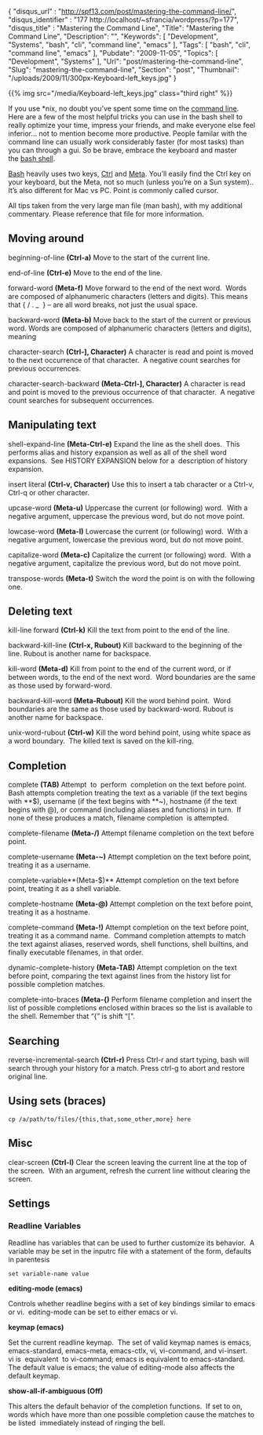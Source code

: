 {
	"disqus_url" : "http://spf13.com/post/mastering-the-command-line/",
	"disqus_identifier" : "177 http://localhost/~sfrancia/wordpress/?p=177",
	"disqus_title" : "Mastering the Command Line",
	"Title": "Mastering the Command Line",
	"Description": "",
	"Keywords": [
		"Development",
		"Systems",
		"bash",
		"cli",
		"command line",
		"emacs"
	],
	"Tags": [
		"bash",
		"cli",
		"command line",
		"emacs"
	],
	"Pubdate": "2009-11-05",
	"Topics": [
		"Development",
		"Systems"
	],
	"Url": "post/mastering-the-command-line",
	"Slug": "mastering-the-command-line",
	"Section": "post",
	"Thumbnail": "/uploads/2009/11/300px-Keyboard-left_keys.jpg"
}

{{% img src="/media/Keyboard-left_keys.jpg" class="third right" %}}

If you use *nix, no doubt you’ve spent some time on the [command
line](http://en.wikipedia.org/wiki/Command-line_interface "Command-line interface").
Here are a few of the most helpful tricks you can use in the bash shell
to really optimize your time, impress your friends, and make everyone
else feel inferior… not to mention become more productive. People
familar with the command line can usually work considerably faster (for
most tasks) than you can through a gui. So be brave, embrace the
keyboard and master the [bash
shell](http://tiswww.case.edu/php/chet/bash/bashtop.html "Bash").

[Bash](http://tiswww.case.edu/php/chet/bash/bashtop.html "Bash") heavily
uses two
keys, [Ctrl](http://en.wikipedia.org/wiki/Control_key "Control key")
and [Meta](http://en.wikipedia.org/wiki/Meta_key). You’ll easily find
the Ctrl key on your keyboard, but the Meta, not so much (unless you’re
on a Sun system).. It’s also different for Mac vs PC. Point is commonly
called cursor.

All tips taken from the very large man file (man bash), with my
additional commentary. Please reference that file for more information.

Moving around
-------------

beginning-of-line **(Ctrl-a)**
 Move to the start of the current line.

end-of-line **(Ctrl-e)**
 Move to the end of the line.

forward-word **(Meta-f)**
 Move forward to the end of the next word.  Words are composed of
alphanumeric characters (letters and digits).
 This means that { / . _  } – are all word breaks, not just the usual
space.

backward-word **(Meta-b)**
 Move back to the start of the current or previous word. Words are
composed of alphanumeric characters (letters and digits), meaning

character-search **(Ctrl-], Character)**
 A character is read and point is moved to the next occurrence of that
character.  A negative count searches for previous occurrences.

character-search-backward **(Meta-Ctrl-], Character)**
 A character is read and point is moved to the previous occurrence of
that character.  A negative count searches for subsequent occurrences.

Manipulating text
-----------------

shell-expand-line **(Meta-Ctrl-e)**
 Expand the line as the shell does.  This performs alias and history
expansion as well as all of the shell word expansions.  See HISTORY
EXPANSION below for a  description of history expansion.

insert literal **(Ctrl-v, Character)**
 Use this to insert a tab character or a Ctrl-v, Ctrl-q or other
character.

upcase-word **(Meta-u)**
 Uppercase the current (or following) word.  With a negative argument,
uppercase the previous word, but do not move point.

lowcase-word **(Meta-l)**
 Lowercase the current (or following) word.  With a negative argument,
lowercase the previous word, but do not move point.

capitalize-word **(Meta-c)**
 Capitalize the current (or following) word.  With a negative argument,
capitalize the previous word, but do not move point.

transpose-words **(Meta-t)**
 Switch the word the point is on with the following one.

Deleting text
-------------

kill-line forward **(Ctrl-k)**
 Kill the text from point to the end of the line.

backward-kill-line **(Ctrl-x, Rubout)**
 Kill backward to the beginning of the line. Rubout is another name for
backspace.

kill-word **(Meta-d)**
 Kill from point to the end of the current word, or if between words, to
the end of the next word.  Word boundaries are the same as those used by
forward-word.

backward-kill-word **(Meta-Rubout)**
 Kill the word behind point.  Word boundaries are the same as those used
by backward-word. Rubout is another name for backspace.

unix-word-rubout **(Ctrl-w)**
 Kill the word behind point, using white space as a word boundary.  The
killed text is saved on the kill-ring.

Completion
----------

complete **(TAB)**
 Attempt  to  perform  completion on the text before point.  Bash
attempts completion treating the text as a variable (if the text begins
with **$), username (if the text begins with **~), hostname (if the text
begins with @), or command (including aliases and functions) in turn. 
If none of these produces a match, filename completion  is attempted.

complete-filename **(Meta-/)**
 Attempt filename completion on the text before point.

complete-username **(Meta-~)**
 Attempt completion on the text before point, treating it as a username.

complete-variable**(Meta-$)**
 Attempt completion on the text before point, treating it as a shell
variable.

complete-hostname **(Meta-@)**
 Attempt completion on the text before point, treating it as a hostname.

complete-command **(Meta-!)**
 Attempt completion on the text before point, treating it as a command
name.  Command completion attempts to match the text against aliases,
reserved words, shell functions, shell builtins, and finally executable
filenames, in that order.

dynamic-complete-history **(Meta-TAB)**
 Attempt completion on the text before point, comparing the text against
lines from the history list for possible completion matches.

complete-into-braces **(Meta-{)**
 Perform filename completion and insert the list of possible completions
enclosed within braces so the list is available to the shell. Remember
that “{” is shift “[".

Searching
---------

reverse-incremental-search **(Ctrl-r)**
 Press Ctrl-r and start typing, bash will search through your history
for a match.
 Press ctrl-g to abort and restore original line.

Using sets (braces)
-------------------

    cp /a/path/to/files/{this,that,some_other,more} here

Misc
----

clear-screen **(Ctrl-l)**
 Clear the screen leaving the current line at the top of the screen. 
With an argument, refresh the current line without clearing the screen.

Settings
--------

### Readline Variables

Readline has variables that can be used to further customize its
behavior.  A variable may be set in the inputrc file with a statement of
the form, defaults in parentesis

    set variable-name value
    

**editing-mode (emacs)**

Controls whether readline begins with a set of key bindings similar to
emacs or vi.  editing-mode can be set to either emacs or vi.

**keymap (emacs)**

Set the current readline keymap.  The set of valid keymap names is
emacs, emacs-standard, emacs-meta, emacs-ctlx, vi, vi-command, and
vi-insert.  vi is  equivalent  to vi-command; emacs is equivalent to
emacs-standard.  The default value is emacs; the value of editing-mode
also affects the default keymap.

**show-all-if-ambiguous (Off)**

This alters the default behavior of the completion functions.  If set
to on, words which have more than one possible completion cause the
matches to be listed  immediately instead of ringing the bell.
